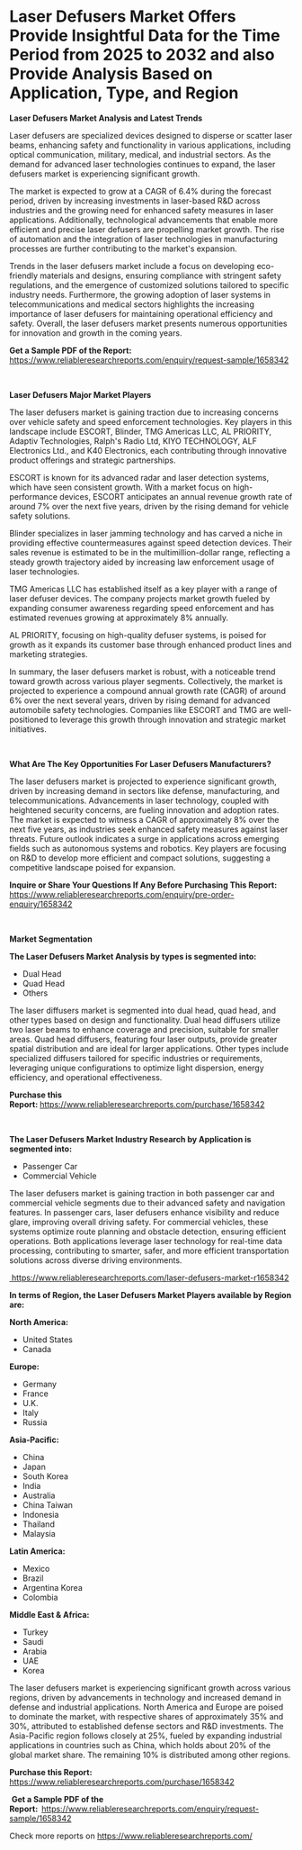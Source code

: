 <p><h1>Laser Defusers Market Offers Provide Insightful Data for the Time Period from 2025 to 2032 and also Provide Analysis Based on Application, Type, and Region</h1></p><p><strong>Laser Defusers Market Analysis and Latest Trends</strong></p>
<p><p>Laser defusers are specialized devices designed to disperse or scatter laser beams, enhancing safety and functionality in various applications, including optical communication, military, medical, and industrial sectors. As the demand for advanced laser technologies continues to expand, the laser defusers market is experiencing significant growth.</p><p>The market is expected to grow at a CAGR of 6.4% during the forecast period, driven by increasing investments in laser-based R&D across industries and the growing need for enhanced safety measures in laser applications. Additionally, technological advancements that enable more efficient and precise laser defusers are propelling market growth. The rise of automation and the integration of laser technologies in manufacturing processes are further contributing to the market's expansion.</p><p>Trends in the laser defusers market include a focus on developing eco-friendly materials and designs, ensuring compliance with stringent safety regulations, and the emergence of customized solutions tailored to specific industry needs. Furthermore, the growing adoption of laser systems in telecommunications and medical sectors highlights the increasing importance of laser defusers for maintaining operational efficiency and safety. Overall, the laser defusers market presents numerous opportunities for innovation and growth in the coming years.</p></p>
<p><strong>Get a Sample PDF of the Report:&nbsp;</strong> <a href="https://www.reliableresearchreports.com/enquiry/request-sample/1658342?utm_campaign=3007&utm_medium=2&utm_source=Github&utm_content=ia&utm_term=23032025&utm_id=laser-defusers">https://www.reliableresearchreports.com/enquiry/request-sample/1658342</a></p>
<p>&nbsp;</p>
<p><strong>Laser Defusers Major Market Players</strong></p>
<p><p>The laser defusers market is gaining traction due to increasing concerns over vehicle safety and speed enforcement technologies. Key players in this landscape include ESCORT, Blinder, TMG Americas LLC, AL PRIORITY, Adaptiv Technologies, Ralph's Radio Ltd, KIYO TECHNOLOGY, ALF Electronics Ltd., and K40 Electronics, each contributing through innovative product offerings and strategic partnerships.</p><p>ESCORT is known for its advanced radar and laser detection systems, which have seen consistent growth. With a market focus on high-performance devices, ESCORT anticipates an annual revenue growth rate of around 7% over the next five years, driven by the rising demand for vehicle safety solutions.</p><p>Blinder specializes in laser jamming technology and has carved a niche in providing effective countermeasures against speed detection devices. Their sales revenue is estimated to be in the multimillion-dollar range, reflecting a steady growth trajectory aided by increasing law enforcement usage of laser technologies.</p><p>TMG Americas LLC has established itself as a key player with a range of laser defuser devices. The company projects market growth fueled by expanding consumer awareness regarding speed enforcement and has estimated revenues growing at approximately 8% annually. </p><p>AL PRIORITY, focusing on high-quality defuser systems, is poised for growth as it expands its customer base through enhanced product lines and marketing strategies.</p><p>In summary, the laser defusers market is robust, with a noticeable trend toward growth across various player segments. Collectively, the market is projected to experience a compound annual growth rate (CAGR) of around 6% over the next several years, driven by rising demand for advanced automobile safety technologies. Companies like ESCORT and TMG are well-positioned to leverage this growth through innovation and strategic market initiatives.</p></p>
<p>&nbsp;</p>
<p><strong>What Are The Key Opportunities For Laser Defusers Manufacturers?</strong></p>
<p><p>The laser defusers market is projected to experience significant growth, driven by increasing demand in sectors like defense, manufacturing, and telecommunications. Advancements in laser technology, coupled with heightened security concerns, are fueling innovation and adoption rates. The market is expected to witness a CAGR of approximately 8% over the next five years, as industries seek enhanced safety measures against laser threats. Future outlook indicates a surge in applications across emerging fields such as autonomous systems and robotics. Key players are focusing on R&D to develop more efficient and compact solutions, suggesting a competitive landscape poised for expansion.</p></p>
<p><strong>Inquire or Share Your Questions If Any Before Purchasing This Report:</strong> <a href="https://www.reliableresearchreports.com/enquiry/pre-order-enquiry/1658342?utm_campaign=3007&utm_medium=2&utm_source=Github&utm_content=ia&utm_term=23032025&utm_id=laser-defusers">https://www.reliableresearchreports.com/enquiry/pre-order-enquiry/1658342</a></p>
<p>&nbsp;</p>
<p><strong>Market Segmentation</strong></p>
<p><strong>The Laser Defusers Market Analysis by types is segmented into:</strong></p>
<p><ul><li>Dual Head</li><li>Quad Head</li><li>Others</li></ul></p>
<p><p>The laser diffusers market is segmented into dual head, quad head, and other types based on design and functionality. Dual head diffusers utilize two laser beams to enhance coverage and precision, suitable for smaller areas. Quad head diffusers, featuring four laser outputs, provide greater spatial distribution and are ideal for larger applications. Other types include specialized diffusers tailored for specific industries or requirements, leveraging unique configurations to optimize light dispersion, energy efficiency, and operational effectiveness.</p></p>
<p><strong>Purchase this Report:&nbsp;</strong><a href="https://www.reliableresearchreports.com/purchase/1658342?utm_campaign=3007&utm_medium=2&utm_source=Github&utm_content=ia&utm_term=23032025&utm_id=laser-defusers">https://www.reliableresearchreports.com/purchase/1658342</a></p>
<p>&nbsp;</p>
<p><strong>The Laser Defusers Market Industry Research by Application is segmented into:</strong></p>
<p><ul><li>Passenger Car</li><li>Commercial Vehicle</li></ul></p>
<p><p>The laser defusers market is gaining traction in both passenger car and commercial vehicle segments due to their advanced safety and navigation features. In passenger cars, laser defusers enhance visibility and reduce glare, improving overall driving safety. For commercial vehicles, these systems optimize route planning and obstacle detection, ensuring efficient operations. Both applications leverage laser technology for real-time data processing, contributing to smarter, safer, and more efficient transportation solutions across diverse driving environments.</p></p>
<p><a href="https://www.reliableresearchreports.com/laser-defusers-market-r1658342?utm_campaign=3007&utm_medium=2&utm_source=Github&utm_content=ia&utm_term=23032025&utm_id=laser-defusers">&nbsp;https://www.reliableresearchreports.com/laser-defusers-market-r1658342</a></p>
<p><strong>In terms of Region, the Laser Defusers Market Players available by Region are:</strong></p>
<p>
    <p> <strong> North America: </strong>
        <ul>
            <li>United States</li>
            <li>Canada</li>
        </ul>
        </p> 
    <p> <strong> Europe: </strong>
        <ul>
            <li>Germany</li>
            <li>France</li>
            <li>U.K.</li>
            <li>Italy</li>
            <li>Russia</li>
        </ul>
        </p> 
    <p> <strong> Asia-Pacific: </strong>
        <ul>
            <li>China</li>
            <li>Japan</li>
            <li>South Korea</li>
            <li>India</li>
            <li>Australia</li>
            <li>China Taiwan</li>
            <li>Indonesia</li>
            <li>Thailand</li>
            <li>Malaysia</li>
        </ul>
        </p> 
    <p> <strong> Latin America: </strong>
        <ul>
            <li>Mexico</li>
            <li>Brazil</li>
            <li>Argentina Korea</li>
            <li>Colombia</li>
        </ul>
        </p> 
    <p> <strong> Middle East & Africa: </strong>
        <ul>
            <li>Turkey</li>
            <li>Saudi</li>
            <li>Arabia</li>
            <li>UAE</li>
            <li>Korea</li>
        </ul>
    </p>
    </p>
<p><p>The laser defusers market is experiencing significant growth across various regions, driven by advancements in technology and increased demand in defense and industrial applications. North America and Europe are poised to dominate the market, with respective shares of approximately 35% and 30%, attributed to established defense sectors and R&D investments. The Asia-Pacific region follows closely at 25%, fueled by expanding industrial applications in countries such as China, which holds about 20% of the global market share. The remaining 10% is distributed among other regions.</p></p>
<p><strong>Purchase this Report: </strong><a href="https://www.reliableresearchreports.com/purchase/1658342?utm_campaign=3007&utm_medium=2&utm_source=Github&utm_content=ia&utm_term=23032025&utm_id=laser-defusers">https://www.reliableresearchreports.com/purchase/1658342</a></p>
<p>&nbsp;<strong>Get a Sample PDF of the Report:&nbsp;&nbsp;</strong><a href="https://www.reliableresearchreports.com/enquiry/request-sample/1658342?utm_campaign=3007&utm_medium=2&utm_source=Github&utm_content=ia&utm_term=23032025&utm_id=laser-defusers">https://www.reliableresearchreports.com/enquiry/request-sample/1658342</a></p>
<p><strong></strong></p>
<p>Check more reports on <a href="https://www.reliableresearchreports.com/?utm_campaign=3007&utm_medium=2&utm_source=Github&utm_content=ia&utm_term=23032025&utm_id=laser-defusers">https://www.reliableresearchreports.com/</a></p>
